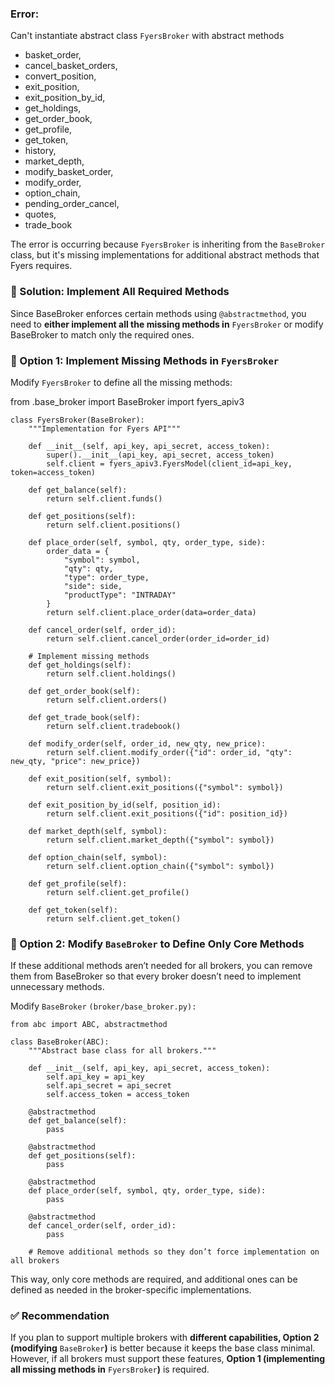 ### Error: 
Can't instantiate abstract class `FyersBroker` with abstract methods 
* basket_order, 
* cancel_basket_orders, 
* convert_position, 
* exit_position, 
* exit_position_by_id, 
* get_holdings, 
* get_order_book, 
* get_profile, 
* get_token, 
* history, 
* market_depth, 
* modify_basket_order, 
* modify_order, 
* option_chain, 
* pending_order_cancel, 
* quotes, 
* trade_book

The error is occurring because `FyersBroker` is inheriting from the `BaseBroker` class, but it's missing implementations for additional abstract methods that Fyers requires.

### 🔹 Solution: Implement All Required Methods
Since BaseBroker enforces certain methods using `@abstractmethod`, you need to **either implement all the missing methods in** `FyersBroker` or modify BaseBroker to match only the required ones.

### 🔹 Option 1: Implement Missing Methods in `FyersBroker`

Modify `FyersBroker` to define all the missing methods:

from .base_broker import BaseBroker
import fyers_apiv3

    class FyersBroker(BaseBroker):
        """Implementation for Fyers API"""
    
        def __init__(self, api_key, api_secret, access_token):
            super().__init__(api_key, api_secret, access_token)
            self.client = fyers_apiv3.FyersModel(client_id=api_key, token=access_token)
    
        def get_balance(self):
            return self.client.funds()
    
        def get_positions(self):
            return self.client.positions()
    
        def place_order(self, symbol, qty, order_type, side):
            order_data = {
                "symbol": symbol,
                "qty": qty,
                "type": order_type,
                "side": side,
                "productType": "INTRADAY"
            }
            return self.client.place_order(data=order_data)
    
        def cancel_order(self, order_id):
            return self.client.cancel_order(order_id=order_id)
    
        # Implement missing methods
        def get_holdings(self):
            return self.client.holdings()
    
        def get_order_book(self):
            return self.client.orders()
    
        def get_trade_book(self):
            return self.client.tradebook()
    
        def modify_order(self, order_id, new_qty, new_price):
            return self.client.modify_order({"id": order_id, "qty": new_qty, "price": new_price})
    
        def exit_position(self, symbol):
            return self.client.exit_positions({"symbol": symbol})
    
        def exit_position_by_id(self, position_id):
            return self.client.exit_positions({"id": position_id})
    
        def market_depth(self, symbol):
            return self.client.market_depth({"symbol": symbol})
    
        def option_chain(self, symbol):
            return self.client.option_chain({"symbol": symbol})
    
        def get_profile(self):
            return self.client.get_profile()
    
        def get_token(self):
            return self.client.get_token()


### 🔹 Option 2: Modify `BaseBroker` **to Define Only Core Methods**
If these additional methods aren’t needed for all brokers, you can remove them from BaseBroker so that every broker doesn’t need to implement unnecessary methods.

Modify `BaseBroker` `(broker/base_broker.py):`

    from abc import ABC, abstractmethod
    
    class BaseBroker(ABC):
        """Abstract base class for all brokers."""
    
        def __init__(self, api_key, api_secret, access_token):
            self.api_key = api_key
            self.api_secret = api_secret
            self.access_token = access_token
    
        @abstractmethod
        def get_balance(self):
            pass
    
        @abstractmethod
        def get_positions(self):
            pass
    
        @abstractmethod
        def place_order(self, symbol, qty, order_type, side):
            pass
    
        @abstractmethod
        def cancel_order(self, order_id):
            pass
    
        # Remove additional methods so they don’t force implementation on all brokers


This way, only core methods are required, and additional ones can be defined as needed in the broker-specific implementations.

### ✅ Recommendation

If you plan to support multiple brokers with **different capabilities, Option 2 (modifying** `BaseBroker`**)** is better because it keeps the base class minimal. However, if all brokers must support these features, **Option 1 (implementing all missing methods in** `FyersBroker`**)** is required.



















